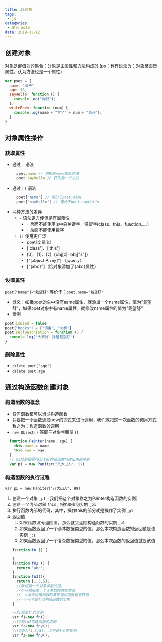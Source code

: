 ```yaml
---
title: JS对象
tags:
 - js
categories:
 - 笔记 note
date: 2019-11-12
---
```


## 创建对象

对象是键值对的集合：对象是由属性和方法构成的 (ps：也有说法为：对象里面皆属性，认为方法也是一个属性)

```javascript
var poet = {
  name: "海子",
  age: 18,
  sayHello: function () {
    console.log("你好");
  },
  writePoem: function (num) {
    console.log(name + "写了" + num + "首诗");
  }
}
```

## 对象属性操作

### 获取属性

- 通过 `.` 语法
  ```javascript
    poet.name // 获取到name属性的值
    poet.sayHello // 获取到一个方法
  ```
- 通过 `[]` 语法
  ```javascript
    poet['name'] // 等价于poet.name
    poet['sayHello'] // 等价于poet.sayHello
  ```
- 两种方法的差异
  - `·` 语法更方便但是有局限性
    - `·` 后面不能使用js中的关键字、保留字(class、this、function。。。)
    - `·` 后面不能使用数字
  - `[]` 使用更广泛
    - poet[变量名]
    - ['class']、['this']
    - [0]、[1]、[2]（obj[3]=obj["3"]）
    - ["[object Array]"] （jquery）
    - ["{abc}"]（给对象添加了{abc}属性）

### 设置属性

`poet["name"]="戴望舒"` 等价于：`poet.name="戴望舒"`
- 含义：如果poet对象中没有name属性，就添加一个name属性，值为"戴望舒"，如果poet对象中有name属性，就修改name属性的值为"戴望舒"
- 案例
```javascript
poet.isDied = false
poet["books"] = ["诗集", "自传"]
poet.selfDescription = function () {
  console.log('大家好，我是戴望舒')
}
```

### 删除属性

- `delete poet["age"]`
- `delete post.age`

## 通过构造函数创建对象

### 构造函数的概念

- 任何函数都可以当成构造函数
- 只要把一个函数通过new的方式来进行调用，我们就把这一次函数的调用方式称之为：构造函数的调用
- `new Object()` 等同于对象字面量 {}

```javascript
  function Painter(name, age) {
    this.name = name
    this.age = age
  }
  // p1就是根据Painter构造函数创建出来的对象
  var p1 = new Paniter("八大山人", 99)
```

### 构造函数的执行过程

`var p1 = new Paniter("八大山人", 99)`

1. 创建一个对象 `_p1`（我们把这个对象称之为Painter构造函数的实例）
2. 创建一个内部对象 `this` , 将this指向实例 `_p1`
3. 执行函数内部的代码，其中，操作this的部分就是操作了实例 `_p1`
4. 返回值
   1. 如果函数没有返回值，那么就会返回构造函数的实例 `_p1`
   2. 如果函数返回了一个基本数据类型的值，那么本次构造函数的返回值是该实例 `_p1`
   3. 如果函数返回了一个复杂数据类型的值，那么本次函数的返回值就是该值
    ```javascript
    function fn () {

    }
    function fn2 () {
      return "abc";
    }
    function fn3(){
      return [1,3,5]; 
      //数组是一个对象类型的值，
      //所以数组是一个复杂数据类型的值
      //-->本次构造函数的真正返回值就是该数组
      //-->不再是fn3构造函数的实例
    }

    //f1就是fn的实例
    var f1=new fn();
    //f2是fn2构造函数的实例
    var f2=new fn2();
    //f3值为[1,3,5], f3不是fn3的实例
    var f3=new fn3();
    ```